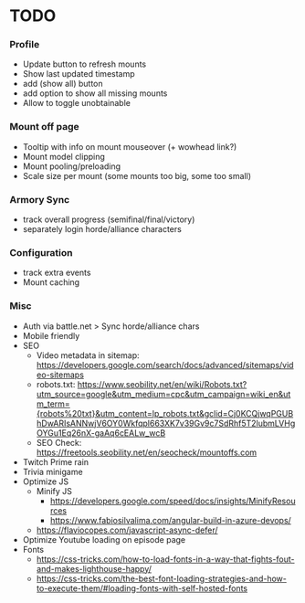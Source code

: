 # TODO

### Profile
* Update button to refresh mounts
* Show last updated timestamp
* add (show all) button
* add option to show all missing mounts
* Allow to toggle unobtainable

### Mount off page
* Tooltip with info on mount mouseover (+ wowhead link?)
* Mount model clipping
* Mount pooling/preloading
* Scale size per mount (some mounts too big, some too small)

### Armory Sync
* track overall progress (semifinal/final/victory)
* separately login horde/alliance characters

### Configuration
* track extra events
* Mount caching

### Misc
* Auth via battle.net > Sync horde/alliance chars
* Mobile friendly
* SEO
    * Video metadata in sitemap: https://developers.google.com/search/docs/advanced/sitemaps/video-sitemaps
    * robots.txt: https://www.seobility.net/en/wiki/Robots.txt?utm_source=google&utm_medium=cpc&utm_campaign=wiki_en&utm_term={robots%20txt}&utm_content=lp_robots.txt&gclid=Cj0KCQjwqPGUBhDwARIsANNwjV6OY0Wkfqpl663XK7v39Gv9c7SdRhf5T2lubmLVHgOYGu1Eq26nX-gaAq6cEALw_wcB
    * SEO Check: https://freetools.seobility.net/en/seocheck/mountoffs.com
* Twitch Prime rain
* Trivia minigame
* Optimize JS
    * Minify JS
        * https://developers.google.com/speed/docs/insights/MinifyResources
        * https://www.fabiosilvalima.com/angular-build-in-azure-devops/
    * https://flaviocopes.com/javascript-async-defer/
* Optimize Youtube loading on episode page
* Fonts
    * https://css-tricks.com/how-to-load-fonts-in-a-way-that-fights-fout-and-makes-lighthouse-happy/
    * https://css-tricks.com/the-best-font-loading-strategies-and-how-to-execute-them/#loading-fonts-with-self-hosted-fonts